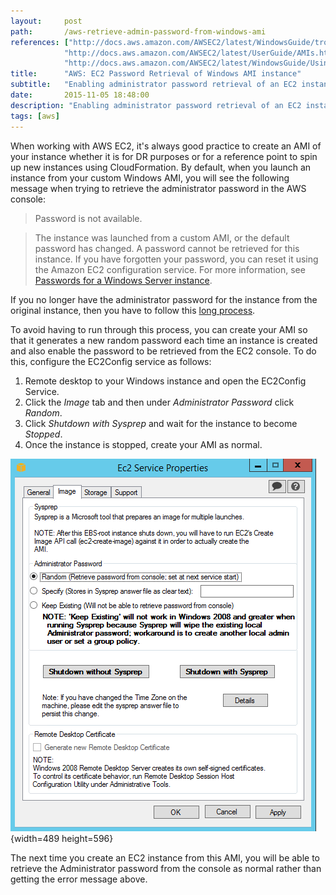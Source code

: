 ```yaml
---
layout:     post
path:		/aws-retrieve-admin-password-from-windows-ami
references: ["http://docs.aws.amazon.com/AWSEC2/latest/WindowsGuide/troubleshooting-windows-instances.html#password-not-available|Troubleshooting Windows Instance Passwords",
			"http://docs.aws.amazon.com/AWSEC2/latest/UserGuide/AMIs.html|AWS Documentation on AMIs",
			"http://docs.aws.amazon.com/AWSEC2/latest/WindowsGuide/UsingConfig_WinAMI.html|Configuring a Windows Instance Using the EC2Config Service"]
title:      "AWS: EC2 Password Retrieval of Windows AMI instance"
subtitle:   "Enabling administrator password retrieval of an EC2 instance created from a custom Windows AMI"
date:       2015-11-05 18:48:00
description: "Enabling administrator password retrieval of an EC2 instance created from a custom Windows AMI"
tags: [aws]
---
```


When working with AWS EC2, it's always good practice to create an AMI of your instance
whether it is for DR purposes or for a reference point to spin up new instances using
CloudFormation. By default, when you launch an instance from your custom Windows AMI,
you will see the following message when trying to retrieve the administrator password
in the AWS console:

> Password is not available.

> The instance was launched from a custom AMI, or the default password has changed. A
password cannot be retrieved for this instance. If you have forgotten your password,
you can reset it using the Amazon EC2 configuration service. For more information, see
[Passwords for a Windows Server instance](https://docs.aws.amazon.com/console/ec2/instances/connect/windows-password).

If you no longer have the administrator password for the instance from the original instance, then you have to follow this [long process](http://docs.aws.amazon.com/AWSEC2/latest/WindowsGuide/ec2-windows-passwords.html#ResettingAdminPassword).

To avoid having to run through this process, you can create your AMI so that it generates
a new random password each time an instance is created and also enable the password to be
retrieved from the EC2 console. To do this, configure the EC2Config service as follows:

1. Remote desktop to your Windows instance and open the EC2Config Service.
2. Click the *Image* tab and then under *Administrator Password* click *Random*.
3. Click *Shutdown with Sysprep* and wait for the instance to become *Stopped*.
4. Once the instance is stopped, create your AMI as normal.

![Configuring EC2Config service for random generated passwords](./images/2015-11-05-aws-retrieve-admin-password-from-windows-ami/EC2ConfigService-RandomPassword.png){width=489 height=596}

The next time you create an EC2 instance from this AMI, you will be able to retrieve
the Administrator password from the console as normal rather than getting the error
message above.
